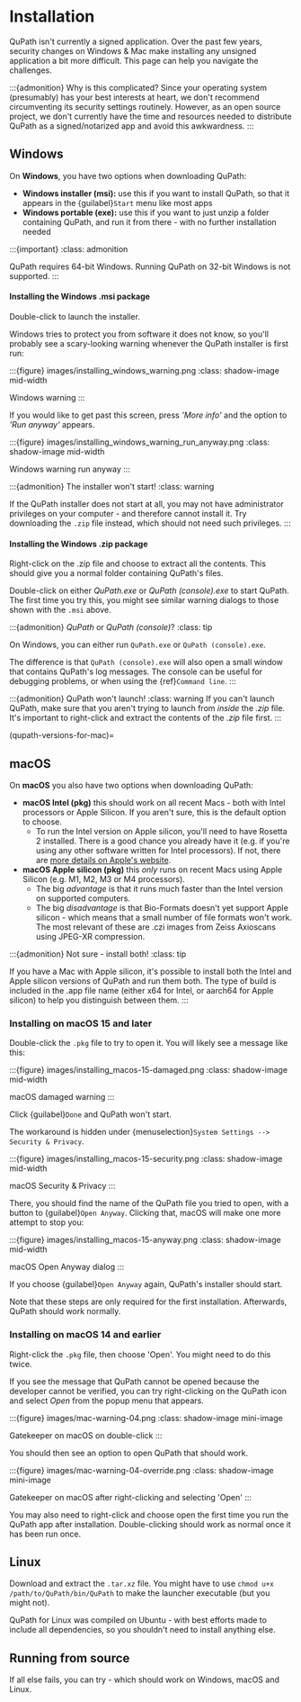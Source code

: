 # Installation

QuPath isn't currently a signed application.
Over the past few years, security changes on Windows & Mac make installing any unsigned application a bit more difficult.
This page can help you navigate the challenges.

:::{admonition} Why is this complicated?
Since your operating system (presumably) has your best interests at heart, we don't recommend circumventing its security settings routinely.
However, as an open source project, we don't currently have the time and resources needed to distribute QuPath as a signed/notarized app and avoid this awkwardness.
:::

## Windows

On **Windows**, you have two options when downloading QuPath:

* **Windows installer (msi):** use this if you want to install QuPath, so that it appears in the {guilabel}`Start` menu like most apps
* **Windows portable (exe):** use this if you want to just unzip a folder containing QuPath, and run it from there - with no further installation needed

:::{important}
:class: admonition

QuPath requires 64-bit Windows.
Running QuPath on 32-bit Windows is not supported.
:::

#### Installing the Windows .msi package
Double-click to launch the installer.

Windows tries to protect you from software it does not know, so you'll probably see a scary-looking warning whenever the QuPath installer is first run:

:::{figure} images/installing_windows_warning.png
:class: shadow-image mid-width

Windows warning
:::

If you would like to get past this screen, press *'More info'* and the option to *'Run anyway'* appears.

:::{figure} images/installing_windows_warning_run_anyway.png
:class: shadow-image mid-width

Windows warning run anyway
:::

:::{admonition} The installer won't start!
:class: warning

If the QuPath installer does not start at all, you may not have administrator privileges on your computer - and therefore cannot install it.
Try downloading the `.zip` file instead, which should not need such privileges.
:::

#### Installing the Windows .zip package
Right-click on the .zip file and choose to extract all the contents.
This should give you a normal folder containing QuPath's files.

Double-click on either *QuPath.exe* or *QuPath (console).exe* to start QuPath.
The first time you try this, you might see similar warning dialogs to those shown with the `.msi` above.

:::{admonition} *QuPath* or *QuPath (console)*?
:class: tip

On Windows, you can either run `QuPath.exe` or `QuPath (console).exe`.

The difference is that `QuPath (console).exe` will also open a small window that contains QuPath's log messages.
The console can be useful for debugging problems, or when using the {ref}`Command line`.
:::

:::{admonition} QuPath won't launch!
:class: warning
If you can't launch QuPath, make sure that you aren't trying to launch from *inside* the *.zip* file.
It's important to right-click and extract the contents of the *.zip* file first.
:::


(qupath-versions-for-mac)=
## macOS

On **macOS** you also have two options when downloading QuPath:

* **macOS Intel (pkg)** this should work on all recent Macs - both with Intel processors or Apple Silicon. If you aren't sure, this is the default option to choose.
  * To run the Intel version on Apple silicon, you'll need to have Rosetta 2 installed. There is a good chance you already have it (e.g. if you're using any other software written for Intel processors). If not, there are [more details on Apple's website](https://support.apple.com/en-gb/HT211861).
* **macOS Apple silicon (pkg)** this *only* runs on recent Macs using Apple Silicon (e.g. M1, M2, M3 or M4 processors).
  * The big *advantage* is that it runs much faster than the Intel version on supported computers.
  * The big *disadvantage* is that Bio-Formats doesn't yet support Apple silicon - which means that a small number of file formats won't work. The most relevant of these are .czi images from Zeiss Axioscans using JPEG-XR compression.

:::{admonition} Not sure - install both!
:class: tip

If you have a Mac with Apple silicon, it's possible to install both the Intel and Apple silicon versions of QuPath and run them both.
The type of build is included in the .app file name (either x64 for Intel, or aarch64 for Apple silicon) to help you distinguish between them.
:::


### Installing on macOS 15 and later

Double-click the `.pkg` file to try to open it.
You will likely see a message like this:

:::{figure} images/installing_macos-15-damaged.png
:class: shadow-image mid-width

macOS damaged warning
:::

Click {guilabel}`Done` and QuPath won't start.

The workaround is hidden under {menuselection}`System Settings --> Security & Privacy`.

:::{figure} images/installing_macos-15-security.png
:class: shadow-image mid-width

macOS Security & Privacy
:::

There, you should find the name of the QuPath file you tried to open, with a button to {guilabel}`Open Anyway`.
Clicking that, macOS will make one more attempt to stop you:

:::{figure} images/installing_macos-15-anyway.png
:class: shadow-image mid-width

macOS Open Anyway dialog
:::

If you choose {guilabel}`Open Anyway` again, QuPath's installer should start.

Note that these steps are only required for the first installation.
Afterwards, QuPath should work normally.


### Installing on macOS 14 and earlier

Right-click the `.pkg` file, then choose 'Open'.
You might need to do this twice.

If you see the message that QuPath cannot be opened because the developer cannot be verified, you can try right-clicking on the QuPath icon and select *Open* from the popup menu that appears.

:::{figure} images/mac-warning-04.png
:class: shadow-image mini-image

Gatekeeper on macOS on double-click
:::

You should then see an option to open QuPath that should work.

:::{figure} images/mac-warning-04-override.png
:class: shadow-image mini-image

Gatekeeper on macOS after right-clicking and selecting 'Open'
:::

You may also need to right-click and choose open the first time you run the QuPath app after installation.
Double-clicking should work as normal once it has been run once.


## Linux

Download and extract the `.tar.xz` file.
You might have to use `chmod u+x /path/to/QuPath/bin/QuPath` to make the launcher executable (but you might not).

QuPath for Linux was compiled on Ubuntu - with best efforts made to include all dependencies, so you shouldn't need to install anything else.


## Running from source

If all else fails, you can try [](building) - which should work on Windows, macOS and Linux.